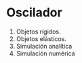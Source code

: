 # Oscilador

1. Objetos rígidos.
1. Objetos elásticos.
  1. Simulación analítica
  1. Simulación numérica
